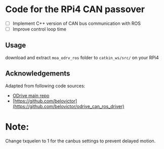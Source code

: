 # Code for the RPi4 CAN passover

- [ ] Implement C++ version of CAN bus communication with ROS
- [ ] Improve control loop time

## Usage

download and extract `moa_odrv_ros` folder to `catkin_ws/src/` on your RPi4

## Acknowledgements

Adapted from following code sources:

- [ODrive main repo](https://github.com/neomanic/odrive_ros)
- [https://github.com/belovictor](https://github.com/belovictor/odrive_can_ros_driver)

# Note:

Change txquelen to 1 for the canbus settings to prevent delayed motion.

#
